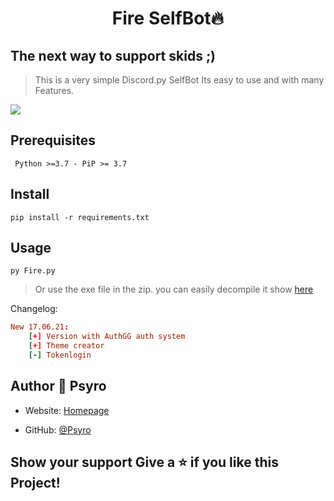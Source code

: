 <h1 align="center">Fire SelfBot🔥</h1>

## The next way to support skids ;)

> This is a very simple Discord.py SelfBot
Its easy to use and with many Features.

![](https://cdn.psyro.tech/WvmVGK.png)


## Prerequisites
``` Python >=3.7 - PiP >= 3.7```
## Install 
```pip install -r requirements.txt```
## Usage 
```py Fire.py ```
> Or use the exe file in the zip.
> you can easily decompile it show [here](https://www.youtube.com/watch?v=VGkMJTkZvyo&t=5s)

Changelog: 
```toml
New 17.06.21:
    [+] Version with AuthGG auth system
    [+] Theme creator
    [-] Tokenlogin
```

## Author 👤 **Psyro**
* Website: [Homepage](https://psyro.de/)  

* GitHub: [@Psyro](https://github.com/psyro770)

## Show your support Give a ⭐️ if you like this Project!
